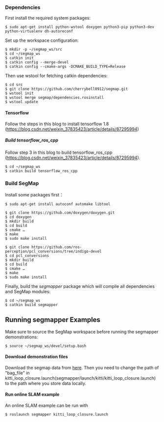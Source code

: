 ### Dependencies

First install the required system packages:
```
$ sudo apt-get install python-wstool doxygen python3-pip python3-dev python-virtualenv dh-autoreconf
```
Set up the workspace configuration:
```
$ mkdir -p ~/segmap_ws/src
$ cd ~/segmap_ws
$ catkin init
$ catkin config --merge-devel
$ catkin config --cmake-args -DCMAKE_BUILD_TYPE=Release
```
Then use wstool for fetching catkin dependencies:
```
$ cd src
$ git clone https://github.com/cherrybell0912/segmap.git
$ wstool init
$ wstool merge segmap/dependencies.rosinstall
$ wstool update
```

#### Tensorflow
Follow the steps in this blog to install tensorflow 1.8 (https://blog.csdn.net/weixin_37835423/article/details/87295994)

##### Build tensorflow_ros_cpp

Follow step 3 in this blog to build tensorflow_ros_cpp (https://blog.csdn.net/weixin_37835423/article/details/87295994).

```
$ cd ~/segmap_ws
$ catkin build tensorflow_ros_cpp
```

### Build SegMap

Install some packages first：
```
$ sudo apt-get install autoconf automake libtool
```
```
$ git clone https://github.com/doxygen/doxygen.git
$ cd doxygen
$ mkdir build
$ cd build
$ cmake …
$ make
$ sudo make install
```
```
$ git clone https://github.com/ros-perception/pcl_conversions/tree/indigo-devel
$ cd pcl_conversions
$ mkdir build
$ cd build
$ cmake …
$ make
$ sudo make install
```

Finally, build the *segmapper* package which will compile all dependencies and SegMap modules:
```
$ cd ~/segmap_ws
$ catkin build segmapper
```

## Running segmapper Examples

Make sure to source the SegMap workspace before running the segmapper demonstrations:
```
$ source ~/segmap_ws/devel/setup.bash
```

#### Download demonstration files
Download the segmap data from [here](https://github.com/ethz-asl/segmap/wiki/Training-new-models). Then you need to change the path of "bag_file" in kitti_loop_closure.launch(segmapper/launch/kitti/kitti_loop_closure.launch) to the path where you store data locally.


#### Run online SLAM example

An online SLAM example can be run with
```
$ roslaunch segmapper kitti_loop_closure.launch
```
